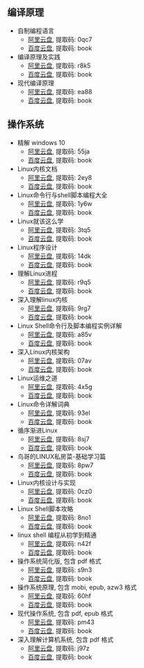 ## 编译原理

- 自制编程语言
  - [阿里云盘](https://www.aliyundrive.com/s/p5sZvMpzwA2), 提取码: 0qc7
  - [百度云盘](https://pan.baidu.com/s/1FXPT_sOpf0W2TFsFQYhZJQ), 提取码: book
- 编译原理及实践
  - [阿里云盘](https://www.aliyundrive.com/s/bupgSXgfzTQ), 提取码: r8k5
  - [百度云盘](https://pan.baidu.com/s/13Edzxgpn9KUvKAxoXoQxQA), 提取码: book
- 现代编译原理
  - [阿里云盘](https://www.aliyundrive.com/s/MSo3zLzfXJv), 提取码: ea88
  - [百度云盘](https://pan.baidu.com/s/1qjmBvKPyCS6Fa3Hg_Gmyxw), 提取码: book

## 操作系统

- 精解 windows 10
  - [阿里云盘](https://www.aliyundrive.com/s/tB3oYAsZ8o2), 提取码: 55ja
  - [百度云盘](https://pan.baidu.com/s/1vpqC_yYMLTaqrKOUzdhwgQ), 提取码: book
- Linux内核文档
  - [阿里云盘](https://www.aliyundrive.com/s/mqCsZY1wVFv), 提取码: 2ey8
  - [百度云盘](https://pan.baidu.com/s/1lE5y9Gqm5Qh9NssruGVLRQ), 提取码: book
- Linux命令行与shell脚本编程大全
  - [阿里云盘](https://www.aliyundrive.com/s/3b1aday2RLZ), 提取码: 1y6w
  - [百度云盘](https://pan.baidu.com/s/19q9udDDjedhWE7KyuU7KTQ), 提取码: book
- Linux就该这么学
  - [阿里云盘](https://www.aliyundrive.com/s/vcymCxcrgHh), 提取码: 3tq5
  - [百度云盘](https://pan.baidu.com/s/1M8eJH5pQpYx3lcRvoqdAtg), 提取码: book
- Linux程序设计
  - [阿里云盘](https://www.aliyundrive.com/s/HY37bgstEhU), 提取码: 14dk
  - [百度云盘](https://pan.baidu.com/s/1FuVFC4yRff2KQB0YZhhB4w), 提取码: book
- 理解Linux进程
  - [阿里云盘](https://www.aliyundrive.com/s/MoJptUmH7eA), 提取码: r9q5
  - [百度云盘](https://pan.baidu.com/s/1AcBsNnZ_f2r_RhyLMyzvmQ), 提取码: book
- 深入理解linux内核
  - [阿里云盘](https://www.aliyundrive.com/s/kf3GiZcrfUc), 提取码: 9rg7
  - [百度云盘](https://pan.baidu.com/s/1yZfAFbEOXhL2ujiezD7bgg), 提取码: book
- Linux Shell命令行及脚本编程实例详解
  - [阿里云盘](https://www.aliyundrive.com/s/CH4p4FowS4z), 提取码: a85v
  - [百度云盘](https://pan.baidu.com/s/1OUuxUC7qjZEEyq4NTAl4rQ), 提取码: book
- 深入Linux内核架构
  - [阿里云盘](https://www.aliyundrive.com/s/esNxzaiYA1m), 提取码: 07av
  - [百度云盘](https://pan.baidu.com/s/1dGhWb1WfdJv1Nc3wUjsS8w), 提取码: book
- Linux运维之道
  - [阿里云盘](https://www.aliyundrive.com/s/gycsU8kNERH), 提取码: 4x5g
  - [百度云盘](https://pan.baidu.com/s/1Of9o5FAN9ZbrJapx3skAvw), 提取码: book
- Linux命令详解词典
  - [阿里云盘](https://www.aliyundrive.com/s/LJcApuNMPGx), 提取码: 93el
  - [百度云盘](https://pan.baidu.com/s/1grP5EMIQPuHeI6d1e_1Y-A), 提取码: book
- 循序渐进Linux
  - [阿里云盘](https://www.aliyundrive.com/s/kPYrVwiKs5Z), 提取码: 8sj7
  - [百度云盘](https://pan.baidu.com/s/1_fUPOA9oe8qNPvf1u4YZNA), 提取码: book
- 鸟哥的LINUX私房菜-基础学习篇
  - [阿里云盘](https://www.aliyundrive.com/s/KE2E88MXMK5), 提取码: 8pw7
  - [百度云盘](https://pan.baidu.com/s/1awE13kCRhJcNDp8OEdK89Q), 提取码: book
- Linux内核设计与实现
  - [阿里云盘](https://www.aliyundrive.com/s/8cB6LyaYPgQ), 提取码: 0cz0
  - [百度云盘](https://pan.baidu.com/s/1k4CZfaWnJDfYnDj1M9BFRA), 提取码: book
- Linux Shell脚本攻略
  - [阿里云盘](https://www.aliyundrive.com/s/5eiAVS4GbUX), 提取码: 8no1
  - [百度云盘](https://pan.baidu.com/s/15u-UGmq2Rr4b-j15p9Tdtw), 提取码: book
- linux shell 编程从初学到精通
  - [阿里云盘](https://www.aliyundrive.com/s/kKkQbNq8X1e), 提取码: n42f
  - [百度云盘](https://pan.baidu.com/s/1REUjfYcXqfWH-d1iYhVlXQ), 提取码: book
- 操作系统简化版, 包含 pdf 格式
  - [阿里云盘](https://www.aliyundrive.com/s/3EVExPSr4f3), 提取码: s9n3
  - [百度云盘](https://pan.baidu.com/s/1ATd-8EZUHsvofOm3WouBaw), 提取码: book
- 操作系统原理, 包含 mobi, epub, azw3 格式
  - [阿里云盘](https://www.aliyundrive.com/s/LMadBVWkBu4), 提取码: 60hf
  - [百度云盘](https://pan.baidu.com/s/1oijdlCNGmhzsmYbs3shgIw), 提取码: book
- 现代操作系统, 包含 pdf, epub 格式
  - [阿里云盘](https://www.aliyundrive.com/s/ibk1mExjMQb), 提取码: pm43
  - [百度云盘](https://pan.baidu.com/s/1o1evbTl7WAho_0-_64nzuQ), 提取码: book
- 深入理解计算机系统, 包含 pdf 格式
  - [阿里云盘](https://www.aliyundrive.com/s/tVkJqXjZRMh), 提取码: j97z
  - [百度云盘](https://pan.baidu.com/s/1AJt5yEqBEG7OYPxxNL-z0A), 提取码: book

